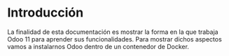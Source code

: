 # Introducción
La finalidad de esta documentación es mostrar la forma en la que trabaja Odoo 11 para aprender sus funcionalidades. Para mostrar dichos aspectos vamos a instalarnos Odoo dentro de un contenedor de Docker.

